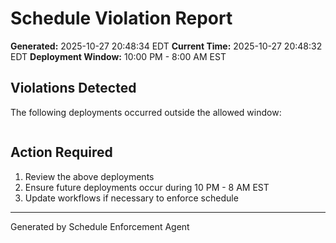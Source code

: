 # Schedule Violation Report

**Generated:** 2025-10-27 20:48:34 EDT
**Current Time:** 2025-10-27 20:48:32 EDT
**Deployment Window:** 10:00 PM - 8:00 AM EST

## Violations Detected

The following deployments occurred outside the allowed window:

```

```

## Action Required

1. Review the above deployments
2. Ensure future deployments occur during 10 PM - 8 AM EST
3. Update workflows if necessary to enforce schedule

---

Generated by Schedule Enforcement Agent
